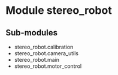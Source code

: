 Module stereo_robot
===================

Sub-modules
-----------
* stereo_robot.calibration
* stereo_robot.camera_utils
* stereo_robot.main
* stereo_robot.motor_control